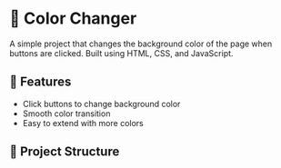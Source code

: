# 🎨 Color Changer

A simple project that changes the background color of the page when buttons are clicked. Built using HTML, CSS, and JavaScript.

## 🚀 Features

- Click buttons to change background color
- Smooth color transition
- Easy to extend with more colors

## 📂 Project Structure

